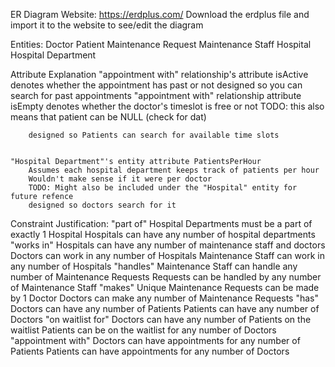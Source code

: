 ER Diagram Website: https://erdplus.com/
Download the erdplus file and import it to the website to see/edit the diagram

Entities:
	Doctor
	Patient
	Maintenance Request
	Maintenance Staff
	Hospital
	Hospital Department

Attribute Explanation
	"appointment with" relationship's attribute isActive
		denotes whether the appointment has past or not
		designed so you can search for past appointments
	"appointment with" relationship attribute isEmpty
		denotes whether the doctor's timeslot is free or not
		TODO: this also means that patient can be NULL (check for dat)
		
		designed so Patients can search for available time slots
		

	"Hospital Department"'s entity attribute PatientsPerHour
		Assumes each hospital department keeps track of patients per hour
		Wouldn't make sense if it were per doctor
		TODO: Might also be included under the "Hospital" entity for future refence
		designed so doctors search for it

Constraint Justification:
	"part of"
		Hospital Departments must be a part of exactly 1 Hospital
		Hospitals can have any number of hospital departments
	"works in"
		Hospitals can have any number of maintenance staff and doctors
		Doctors can work in any number of Hospitals
		Maintenance Staff can work in any number of Hospitals
	"handles"
		Maintenance Staff can handle any number of Maintenance Requests
		Requests can be handled by any number of Maintenance Staff
	"makes"
		Unique Maintenance Requests can be made by 1 Doctor
		Doctors can make any number of Maintenance Requests
	"has"
		Doctors can have any number of Patients
		Patients can have any number of Doctors
	"on waitlist for"
		Doctors can have any number of Patients on the waitlist
		Patients can be on the waitlist for any number of Doctors
	"appointment with"
		Doctors can have appointments for any number of Patients
		Patients can have appointments for any number of Doctors
